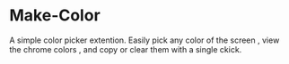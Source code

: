 # Make-Color
A simple color picker extention. Easily pick any color of the screen , view the chrome colors , and copy or clear them with a single ckick.
